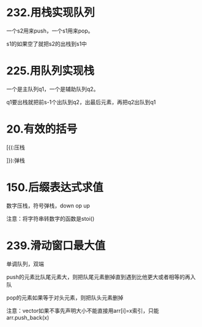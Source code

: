 # 232.用栈实现队列
一个s2用来push，一个s1用来pop。

s1的如果空了就把s2的出栈到s1中
# 225.用队列实现栈
一个是主队列q1，一个是辅助队列q2。

q1要出栈就把前s-1个出队到q2，出最后元素，再把q2出队到q1
# 20.有效的括号
[{(:压栈

]}):弹栈
# 150.后缀表达式求值
数字压栈，符号弹栈，down op up

注意：将字符串转数字的函数是stoi()
# 239.滑动窗口最大值
单调队列，双端

push的元素比队尾元素大，则把队尾元素删掉直到遇到比他更大或者相等的再入队

pop的元素如果等于对头元素，则把队头元素删掉

注意：vector如果不事先声明大小不能直接用arr[i]=x索引，只能arr.push_back(x)
